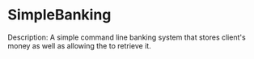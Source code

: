 # SimpleBanking

Description:
  A simple command line banking system that stores client's money as well as allowing the to retrieve it.
